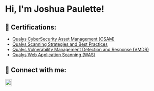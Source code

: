 <h1>Hi, I'm Joshua Paulette!  <a href="https://www.linkedin.com/in/joshua-paulette/"> </a>



<h2>📜 Certifications:</h2>

  - [Qualys CyberSecurity Asset Management (CSAM)](https://github.com/joshuapaulette/Certifications/blob/main/CSAM%20Cert.png)
  - [Qualys Scanning Strategies and Best Practices](https://github.com/joshuapaulette/Certifications/blob/main/Scanning%20Strategies.png)
  - [Qualys Vulnerability Management Detection and Response (VMDR)](https://github.com/joshuapaulette/Certifications/blob/main/VMDR.png)
  - [Qualys Web Application Scanning (WAS)](https://github.com/joshuapaulette/Certifications/blob/main/WAS.png)


  
<h2> 🤳 Connect with me:</h2>


[<img align="left" alt="yourname | LinkedIn" width="22px" src="https://cdn.jsdelivr.net/npm/simple-icons@v3/icons/linkedin.svg" />][linkedin]



[linkedin]: https://www.linkedin.com/in/joshua-paulette/
